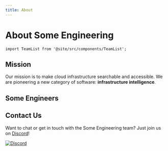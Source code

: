 ```yaml
---
title: About
---
```


# About Some Engineering

```mdx-code-block
import TeamList from '@site/src/components/TeamList';
```

## Mission

Our mission is to make cloud infrastructure searchable and accessible. We are pioneering a new category of software: **infrastructure intelligence**.

<!-- ## What We Do

## Who We Are

## Dedication to Open Source -->

## Some Engineers

<p><TeamList /></p>

## Contact Us

Want to chat or get in touch with the Some Engineering team? Just join us on [Discord](https://discord.gg/someengineering)!

[![Discord](https://img.shields.io/discord/778029408132923432?label=Discord&logo=discord&logoColor=white&style=for-the-badge)](https://discord.gg/someengineering)
